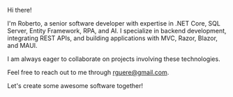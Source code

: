 Hi there!

I'm Roberto, a senior software developer with expertise in .NET Core, SQL Server, Entity Framework, RPA, and AI. I specialize in backend development, integrating REST APIs, and building applications with MVC, Razor, Blazor, and MAUI.

I am always eager to collaborate on projects involving these technologies.

Feel free to reach out to me through rguere@gmail.com.

Let's create some awesome software together!
